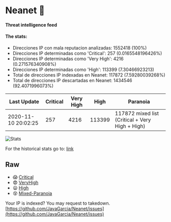 # Neanet :hocho:
#### Threat intelligence feed
#### The stats:

- Direcciones IP con mala reputacion analizadas: 1552418 (100%)
- Direcciones IP determinadas como 'Critical':  257 (0.0165548196426%)
- Direcciones IP determinadas como 'Very High':  4216 (0.271576340908%)
- Direcciones IP determinadas como 'High':  113399 (7.30466923213)
- Total de direcciones IP indexadas en Neanet:  117872 (7.59280039268%)
- Total de direcciones IP descartadas en Neanet:  1434546 (92.4071996073%)

| Last Update | Critical | Very High | High | Paranoia |
| --- | --- | --- | --- | --- |
| 2020-11-10 20:02:25 | 257 | 4216 | 113399 | 117872 mixed list (Critical + Very High + High)|

![Stats](https://docs.google.com/spreadsheets/d/e/2PACX-1vSnaNMIXVabIpDJjufMlzH7poXnshF3mgd8Is1g9ytUEzVsP5my4Trn8f-xkoLLQ38xpL3HtmUexLo6/pubchart?oid=501124687&format=image)

For the historical stats go to: [link](/stats.csv)
## Raw
- :scream: [Critical](https://raw.githubusercontent.com/JavaGarcia/Neanet/master/blacklists/neanet_critical.txt)
- :fearful: [VeryHigh](https://raw.githubusercontent.com/JavaGarcia/Neanet/master/blacklists/neanet_veryHigh.txtt)
- :frowning: [High](https://raw.githubusercontent.com/JavaGarcia/Neanet/master/blacklists/neanet_high.txt)
- :dizzy_face: [Mixed-Paranoia](https://raw.githubusercontent.com/JavaGarcia/Neanet/master/blacklists/neanet_all.txt)


Your IP is indexed? You may request to takedown. [https://github.com/JavaGarcia/Neanet/issues](https://github.com/JavaGarcia/Neanet/issues)

































































































































































































































































































































































































































































































































































































































































































































































































































































































































































































































































































































































































































































































































































































































































































































































































































































































































































































































































































































































































































































































































